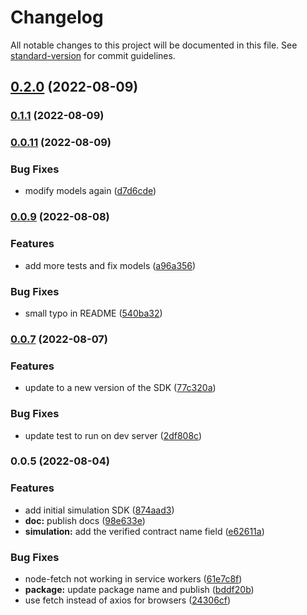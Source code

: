 # Changelog

All notable changes to this project will be documented in this file. See [standard-version](https://github.com/conventional-changelog/standard-version) for commit guidelines.

## [0.2.0](https://github.com/jqphu/pocket-js/compare/v0.1.1...v0.2.0) (2022-08-09)

### [0.1.1](https://github.com/jqphu/pocket-js/compare/v0.0.11...v0.1.1) (2022-08-09)

### [0.0.11](https://github.com/jqphu/pocket-js/compare/v0.0.9...v0.0.11) (2022-08-09)


### Bug Fixes

* modify models again ([d7d6cde](https://github.com/jqphu/pocket-js/commit/d7d6cde88be94170188b9bbd98039ab4c1add2b7))

### [0.0.9](https://github.com/jqphu/pocket-js/compare/v0.0.7...v0.0.9) (2022-08-08)


### Features

* add more tests and fix models ([a96a356](https://github.com/jqphu/pocket-js/commit/a96a356a793479b706aaf51d8844bcb3497a1642))


### Bug Fixes

* small typo in README ([540ba32](https://github.com/jqphu/pocket-js/commit/540ba32868d908a97402a44c9ebc49be2d3d8ae4))

### [0.0.7](https://github.com/jqphu/pocket-js/compare/v0.0.5...v0.0.7) (2022-08-07)


### Features

* update to a new version of the SDK ([77c320a](https://github.com/jqphu/pocket-js/commit/77c320a46302fd6a3803e9ba090eac5fa9f7cb4a))


### Bug Fixes

* update test to run on dev server ([2df808c](https://github.com/jqphu/pocket-js/commit/2df808c5224251b4c8828a1428cf9d3b1c1431b4))

### 0.0.5 (2022-08-04)


### Features

* add initial simulation SDK ([874aad3](https://github.com/jqphu/pocket-js/commit/874aad342b9d309471e2747dfe21bbaaeb8d4aa3))
* **doc:** publish docs ([98e633e](https://github.com/jqphu/pocket-js/commit/98e633eea754a2fe618509ac296d0dfba247af04))
* **simulation:** add the verified contract name field ([e62611a](https://github.com/jqphu/pocket-js/commit/e62611ac477c5c7b36d667145abeee0810bea08c))


### Bug Fixes

* node-fetch not working in service workers ([61e7c8f](https://github.com/jqphu/pocket-js/commit/61e7c8fe35e356a8b2c2ac33fdec53e04a51789b))
* **package:** update package name and publish ([bddf20b](https://github.com/jqphu/pocket-js/commit/bddf20bf0614e63002bb576a1940befa56cd21fc))
* use fetch instead of axios for browsers ([24306cf](https://github.com/jqphu/pocket-js/commit/24306cf2f7aa9b5b0d26946311425e24e2da0a99))
